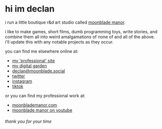 # hi im declan

i run a little boutique r&d art studio called [moonblade manor](http://moonblademanor.com).


i like to make games, short films, dumb programming toys, write stories, and combine them all into weird amalgamations of none of and all of the above. i'll update this with any notable projects as they occur.


you can find me elsewhere online at:

* [my 'professional' site](http://declanvega.com)
* [my digital garden](http://adaptoraptor.com)
* [declan@moonblade.social](https://moonblade.social/@declan)
* [twitter](https://twitter.com/declanvega)
* [instagram](https://instagram.com/declan.vega)
* [tiktok](https://tiktok.com/declanvega)

or you can find my professional work at:

* [moonblademanor.com](http://moonblademanor.com)
* [moonblade manor on youtube](https://youtube.com/@moonblademanor)

###### thank you for your time
